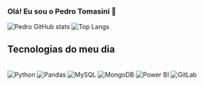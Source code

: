 ### Olá! Eu sou o Pedro Tomasini 👋

![Pedro GitHub stats](https://github-readme-stats.vercel.app/api?username=PedroTomasini&show_icons=true&theme=transparent)
![Top Langs](https://github-readme-stats.vercel.app/api/top-langs/?username=PedroTomasini&layout=compact&theme=transparent)
## Tecnologias do meu dia

<div style="display: inline_block"><br/>
<img align="center"alt="Python" src=https://img.shields.io/badge/Python-3776AB?style=for-the-badge&logo=python&logoColor=white />
<img align="center"alt="Pandas" src=https://img.shields.io/badge/pandas-%23150458.svg?style=for-the-badge&logo=pandas&logoColor=white />
<img align="center"alt="MySQL" src=https://img.shields.io/badge/MySQL-00000F?style=for-the-badge&logo=mysql&logoColor=white />
<img align="center"alt="MongoDB" src=https://img.shields.io/badge/MongoDB-4EA94B?style=for-the-badge&logo=mongodb&logoColor=white />
<img align="center"alt="Power BI" src=https://img.shields.io/badge/power_bi-F2C811?style=for-the-badge&logo=powerbi&logoColor=black />
<img align="center"alt="GitLab" src=https://img.shields.io/badge/Microsoft_Excel-217346?style=for-the-badge&logo=microsoft-excel&logoColor=white />
</div>
